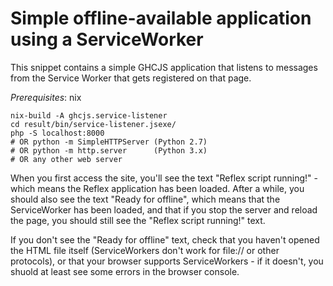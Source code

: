 # Simple offline-available application using a ServiceWorker

This snippet contains a simple GHCJS application that listens to messages from
the Service Worker that gets registered on that page. 

*Prerequisites*: nix

```
nix-build -A ghcjs.service-listener
cd result/bin/service-listener.jsexe/
php -S localhost:8000
# OR python -m SimpleHTTPServer (Python 2.7)
# OR python -m http.server      (Python 3.x)
# OR any other web server
```

When you first access the site, you'll see the text "Reflex script running!" -
which means the Reflex application has been loaded. After a while, you should
also see the text "Ready for offline", which means that the ServiceWorker has
been loaded, and that if you stop the server and reload the page, you should
still see the "Reflex script running!" text.

If you don't see the "Ready for offline" text, check that you haven't opened the
HTML file itself (ServiceWorkers don't work for file:// or other protocols), or
that your browser supports ServiceWorkers - if it doesn't, you shuold at least
see some errors in the browser console.
